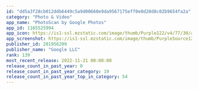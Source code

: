 ```yaml
---
id: "dd5a3f28cb012ddb6449c5a9d00660e9da9567175eff0e0d20d8c02b9654fa2a"
category: "Photo & Video"
app_name: "PhotoScan by Google Photos"
app_id: 1165525994
app_icon: https://is1-ssl.mzstatic.com/image/thumb/Purple122/v4/77/30/a0/7730a0f6-f6a2-2155-7ac2-addaf98c7023/AppIcon-0-1x_U007emarketing-0-5-0-0-85-220-0.png/1024x1024bb.png
app_screenshot: https://is1-ssl.mzstatic.com/image/thumb/PurpleSource122/v4/c7/67/ac/c767ac68-fafb-3a2a-7c43-4f93a4bb704c/6233c7e1-9fbe-4c4d-b650-af69430c25d7_0_APP_IPHONE_65.png/1242x2688bb.png
publisher_id: 281956209
publisher_name: "Google LLC"
rank: 139
most_recent_release: 2022-11-21 00:00:00
release_count_in_past_year: 0
release_count_in_past_year_category: 19
release_count_in_past_year_top_in_category: 54
---
```

